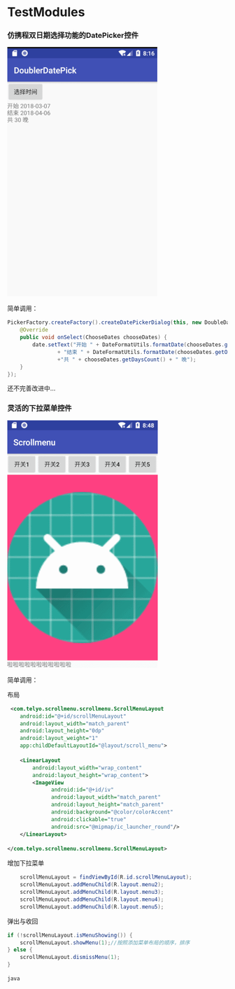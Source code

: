 # TestModules
### 仿携程双日期选择功能的DatePicker控件

![image](https://github.com/telyo/TestModules/blob/master/gif/datepicker.gif?raw=true)



简单调用：

```java
PickerFactory.createFactory().createDatePickerDialog(this, new DoubleDatePicker.OnDatesSelectListener() {
    @Override
    public void onSelect(ChooseDates chooseDates) {
        date.setText("开始 " + DateFormatUtils.formatDate(chooseDates.getInDate(), "yyyy-MM-dd") + "\n"
                + "结束 " + DateFormatUtils.formatDate(chooseDates.getOutDate(), "yyyy-MM-dd") + "\n"
                +"共 " + chooseDates.getDaysCount() + " 晚");
    }
});
```

还不完善改进中...



### 灵活的下拉菜单控件

![image](https://github.com/telyo/TestModules/blob/master/gif/pmenu.gif?raw=true)

简单调用：

布局

```xml
 <com.telyo.scrollmenu.scrollmenu.ScrollMenuLayout
    android:id="@+id/scrollMenuLayout"
    android:layout_width="match_parent"
    android:layout_height="0dp"
    android:layout_weight="1"
    app:childDefaultLayoutId="@layout/scroll_menu">
     
    <LinearLayout
        android:layout_width="wrap_content"
        android:layout_height="wrap_content">
       	<ImageView
              android:id="@+id/iv"
              android:layout_width="match_parent"
              android:layout_height="match_parent"
              android:background="@color/colorAccent"
              android:clickable="true"
              android:src="@mipmap/ic_launcher_round"/>
    </LinearLayout>
    
</com.telyo.scrollmenu.scrollmenu.ScrollMenuLayout>
```
增加下拉菜单

```java
    scrollMenuLayout = findViewById(R.id.scrollMenuLayout);
  	scrollMenuLayout.addMenuChild(R.layout.menu2);
    scrollMenuLayout.addMenuChild(R.layout.menu3);
    scrollMenuLayout.addMenuChild(R.layout.menu4);
    scrollMenuLayout.addMenuChild(R.layout.menu5);
```
弹出与收回

```java
if (!scrollMenuLayout.isMenuShowing()) {
    scrollMenuLayout.showMenu(1);//按照添加菜单布局的顺序，排序
} else {
    scrollMenuLayout.dismissMenu(1);
}
```
`java`